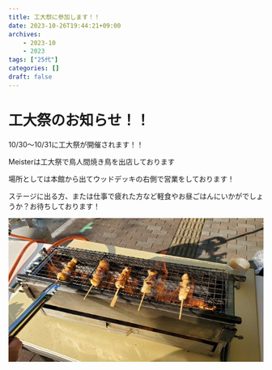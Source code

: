 ```yaml
---
title: 工大祭に参加します！！
date: 2023-10-26T19:44:21+09:00
archives:
    - 2023-10
    - 2023
tags: ["25代"]
categories: []
draft: false
---
```


# 工大祭のお知らせ！！

10/30～10/31に工大祭が開催されます！！

Meisterは工大祭で鳥人間焼き鳥を出店しております

場所としては本館から出てウッドデッキの右側で営業をしております！

ステージに出る方、または仕事で疲れた方など軽食やお昼ごはんにいかがでしょうか？お待ちしております！

![Alt text](image.png)